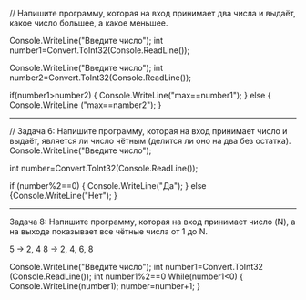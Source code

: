 // Напишите программу, которая на вход принимает два числа и выдаёт, какое число большее, а какое меньшее.

Console.WriteLine("Введите число");
int number1=Convert.ToInt32(Console.ReadLine());

Console.WriteLine("Введите число");
int number2=Convert.ToInt32(Console.ReadLine());

if(number1>number2)
{
    Console.WriteLine("max==number1");
}
else
{
    Console.WriteLine ("max==namber2");
}
_________________________

// Задача 6: Напишите программу, которая на вход принимает число и выдаёт, является ли число чётным (делится ли оно на два без остатка).
Console.WriteLine("Введите число");

int number=Convert.ToInt32(Console.ReadLine());

if (number%2==0)
{
    Console.WriteLine("Да");
}
else
{Console.WriteLine("Нет");
}

______________________
Задача 8: Напишите программу, которая на вход принимает число (N), а на выходе 
показывает все чётные числа от 1 до N.

5 -> 2, 4
8 -> 2, 4, 6, 8

Console.WriteLine("Введите число");
int number1=Convert.ToInt32 (Console.ReadLine());
int number1%2==0
While(number1<0)
{
    Console.WriteLine(number1);
    number=number+1;
}
